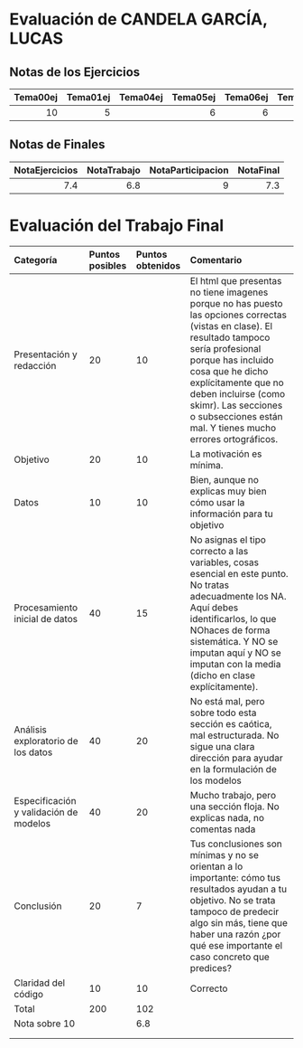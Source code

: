 # Evaluación de CANDELA GARCÍA, LUCAS

## Notas de los Ejercicios

|   Tema00ej |   Tema01ej | Tema04ej   |   Tema05ej |   Tema06ej |   Tema08ej |
|-----------:|-----------:|:-----------|-----------:|-----------:|-----------:|
|         10 |          5 |            |          6 |          6 |         10 |



## Notas de Finales

|   NotaEjercicios |   NotaTrabajo |   NotaParticipacion |   NotaFinal |
|-----------------:|--------------:|--------------------:|------------:|
|              7.4 |           6.8 |                   9 |         7.3 |



# Evaluación del Trabajo Final

| Categoría                              | Puntos posibles   | Puntos obtenidos   | Comentario                                                                                                                                                                                                                                                                                                           |
|:---------------------------------------|:------------------|:-------------------|:---------------------------------------------------------------------------------------------------------------------------------------------------------------------------------------------------------------------------------------------------------------------------------------------------------------------|
| Presentación y redacción               | 20                | 10                 | El html que presentas no tiene imagenes porque no has puesto las opciones correctas (vistas en clase). El resultado tampoco sería profesional porque has incluido cosa que he dicho explícitamente que no deben incluirse (como skimr). Las secciones o subsecciones están mal. Y tienes mucho errores ortográficos. |
| Objetivo                               | 20                | 10                 | La motivación es mínima.                                                                                                                                                                                                                                                                                             |
| Datos                                  | 10                | 10                 | Bien, aunque no explicas muy bien cómo usar la información para tu objetivo                                                                                                                                                                                                                                          |
| Procesamiento inicial de datos         | 40                | 15                 | No asignas el tipo correcto a las variables, cosas esencial en este punto. No tratas adecuadmente los NA. Aquí debes identificarlos, lo que NOhaces de forma sistemática. Y NO se imputan aquí y NO se imputan con la media (dicho en clase explícitamente).                                                         |
| Análisis exploratorio de los datos     | 40                | 20                 | No está mal, pero sobre todo esta sección es caótica, mal estructurada. No sigue una clara dirección para ayudar en la formulación de los modelos                                                                                                                                                                    |
| Especificación y validación de modelos | 40                | 20                 | Mucho trabajo, pero una sección floja. No explicas nada, no comentas nada                                                                                                                                                                                                                                            |
| Conclusión                             | 20                | 7                  | Tus conclusiones son mínimas y no se orientan a lo importante: cómo tus resultados ayudan a tu objetivo. No se trata tampoco de predecir algo sin más, tiene que haber una razón ¿por qué ese importante el caso concreto que predices?                                                                              |
| Claridad del código                    | 10                | 10                 | Correcto                                                                                                                                                                                                                                                                                                             |
| Total                                  | 200               | 102                |                                                                                                                                                                                                                                                                                                                      |
| Nota sobre 10                          |                   | 6.8                |                                                                                                                                                                                                                                                                                                                      |
|                                        |                   |                    |                                                                                                                                                                                                                                                                                                                      |
|                                        |                   |                    |                                                                                                                                                                                                                                                                                                                      |

